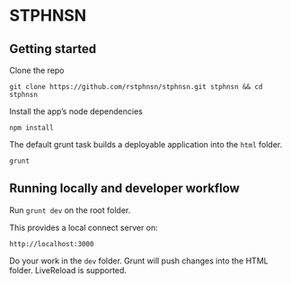 # STPHNSN

## Getting started

Clone the repo

`git clone https://github.com/rstphnsn/stphnsn.git stphnsn && cd stphnsn`

Install the app’s node dependencies

`npm install`

The default grunt task builds a deployable application into the `html` folder.

`grunt`

## Running locally and developer workflow

Run `grunt dev` on the root folder.

This provides a local connect server on:

`http://localhost:3000`

Do your work in the `dev` folder. Grunt will push changes into the HTML folder. LiveReload is supported.
